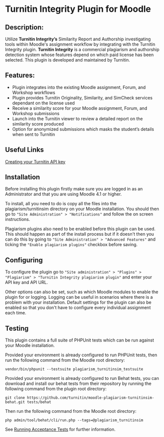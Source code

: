 Turnitin Integrity Plugin for Moodle
=

Description:
-
Utilize **Turnitin Integrity’s** Similarity Report and Authorship investigating tools within Moodle's assignment workflow by integrating with the Turnitin Integrity plugin. **Turnitin Integrity** is a commercial plagiarism and authorship detection system whose features depend on which paid license has been selected. This plugin is developed and maintained by Turnitin.

Features:
-
- Plugin integrates into the existing Moodle assignment, Forum, and Workshop workflows
- Plugin provides Turnitin Originality, Similarity, and SimCheck services dependant on the license used
- Receive a similarity score for your Moodle assignment, Forum, and Workshop submissions
- Launch into the Turnitin viewer to review a detailed report on the similarity score produced
- Option for anonymized submissions which masks the student’s details when sent to Turnitin

Useful Links
-
[Creating your Turnitin API key](https://help.turnitin.com/simcheck/integrations/moodle/administrator/account-basics/creating-an-API-key.htm)

Installation
-
Before installing this plugin firstly make sure you are logged in as an Administrator and that you are using Moodle 4.1 or higher.

To install, all you need to do is copy all the files into the plagiarism/turnitinsim directory on your Moodle installation. You should then go to `"Site Administration" > "Notifications"` and follow the on screen instructions.

Plagiarism plugins also need to be enabled before this plugin can be used. This should happen as part of the install process but if it doesn't then you can do this by going to `"Site Administration" > "Advanced Features"` and ticking the `"Enable plagiarism plugins"` checkbox before saving.

Configuring
-
To configure the plugin go to `"Site administration" > "Plugins" > "Plagiarism" > "Turnitin Integrity plagiarism plugin"` and enter your API key and API URL.

Other options can also be set, such as which Moodle modules to enable the plugin for or logging. Logging can be useful in scenarios where there is a problem with your installation. Default settings for the plugin can also be enabled so that you don't have to configure every individual assignment each time.

Testing
-
This plugin contains a full suite of PHPUnit tests which can be run against your Moodle installation. 

Provided your environment is already configured to run PHPUnit tests, then run the following command from the Moodle root directory:  

`vendor/bin/phpunit --testsuite plagiarism_turnitinsim_testsuite`

Provided your environment is already configured to run Behat tests, you can download and install our behat tests from their repository by running the following command from the plugin root directory:

`git clone https://github.com/turnitin/moodle-plagiarism-turnitinsim-behat.git tests/behat`

Then run the following command from the Moodle root directory:

`php admin/tool/behat/cli/run.php --tags=@plagiarism_turnitinsim`

See [Running Acceptance Tests](https://docs.moodle.org/dev/Running_acceptance_test) for further information.